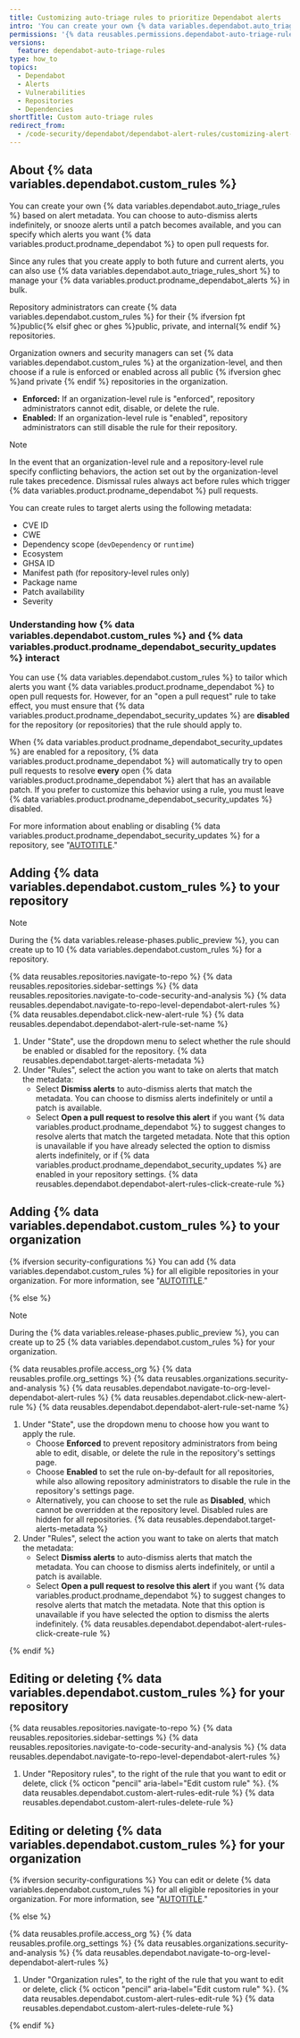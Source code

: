 ```yaml
---
title: Customizing auto-triage rules to prioritize Dependabot alerts
intro: 'You can create your own {% data variables.dependabot.auto_triage_rules_short %} to control which alerts are dismissed or snoozed, and which alerts you want {% data variables.product.prodname_dependabot %} to open pull requests for.'
permissions: '{% data reusables.permissions.dependabot-auto-triage-rules %}'
versions:
  feature: dependabot-auto-triage-rules
type: how_to
topics:
  - Dependabot
  - Alerts
  - Vulnerabilities
  - Repositories
  - Dependencies
shortTitle: Custom auto-triage rules
redirect_from:
  - /code-security/dependabot/dependabot-alert-rules/customizing-alert-rules-to-prioritize-dependabot-alerts
---
```


## About {% data variables.dependabot.custom_rules %}

You can create your own {% data variables.dependabot.auto_triage_rules %} based on alert metadata. You can choose to auto-dismiss alerts indefinitely, or snooze alerts until a patch becomes available, and you can specify which alerts you want {% data variables.product.prodname_dependabot %} to open pull requests for.

Since any rules that you create apply to both future and current alerts, you can also use {% data variables.dependabot.auto_triage_rules_short %} to manage your {% data variables.product.prodname_dependabot_alerts %} in bulk.

Repository administrators can create {% data variables.dependabot.custom_rules %} for their {% ifversion fpt %}public{% elsif ghec or ghes %}public, private, and internal{% endif %} repositories.

Organization owners and security managers can set {% data variables.dependabot.custom_rules %} at the organization-level, and then choose if a rule is enforced or enabled across all public {% ifversion ghec %}and private {% endif %} repositories in the organization.

   * **Enforced:** If an organization-level rule is "enforced", repository administrators cannot edit, disable, or delete the rule.
   * **Enabled:** If an organization-level rule is "enabled", repository administrators can still disable the rule for their repository.

> [!NOTE]
> In the event that an organization-level rule and a repository-level rule specify conflicting behaviors, the action set out by the organization-level rule takes precedence. Dismissal rules always act before rules which trigger {% data variables.product.prodname_dependabot %} pull requests.

You can create rules to target alerts using the following metadata:

* CVE ID
* CWE
* Dependency scope (`devDependency` or `runtime`)
* Ecosystem
* GHSA ID
* Manifest path (for repository-level rules only)
* Package name
* Patch availability
* Severity

### Understanding how {% data variables.dependabot.custom_rules %} and {% data variables.product.prodname_dependabot_security_updates %} interact

You can use {% data variables.dependabot.custom_rules %} to tailor which alerts you want {% data variables.product.prodname_dependabot %} to open pull requests for. However, for an "open a pull request" rule to take effect, you must ensure that {% data variables.product.prodname_dependabot_security_updates %} are **disabled** for the repository (or repositories) that the rule should apply to.

When {% data variables.product.prodname_dependabot_security_updates %} are enabled for a repository, {% data variables.product.prodname_dependabot %} will automatically try to open pull requests to resolve **every** open {% data variables.product.prodname_dependabot %} alert that has an available patch. If you prefer to customize this behavior using a rule, you must leave {% data variables.product.prodname_dependabot_security_updates %} disabled.

For more information about enabling or disabling {% data variables.product.prodname_dependabot_security_updates %} for a repository, see "[AUTOTITLE](/code-security/dependabot/dependabot-security-updates/configuring-dependabot-security-updates#managing-dependabot-security-updates-for-your-repositories)."

## Adding {% data variables.dependabot.custom_rules %} to your repository

> [!NOTE]
> During the {% data variables.release-phases.public_preview %}, you can create up to 10 {% data variables.dependabot.custom_rules %} for a repository.

{% data reusables.repositories.navigate-to-repo %}
{% data reusables.repositories.sidebar-settings %}
{% data reusables.repositories.navigate-to-code-security-and-analysis %}
{% data reusables.dependabot.navigate-to-repo-level-dependabot-alert-rules %}
{% data reusables.dependabot.click-new-alert-rule %}
{% data reusables.dependabot.dependabot-alert-rule-set-name %}
1. Under "State", use the dropdown menu to select whether the rule should be enabled or disabled for the repository.
{% data reusables.dependabot.target-alerts-metadata %}
1. Under "Rules", select the action you want to take on alerts that match the metadata:
   * Select **Dismiss alerts** to auto-dismiss alerts that match the metadata. You can choose to dismiss alerts indefinitely or until a patch is available.
   * Select **Open a pull request to resolve this alert** if you want {% data variables.product.prodname_dependabot %} to suggest changes to resolve alerts that match the targeted metadata. Note that this option is unavailable if you have already selected the option to dismiss alerts indefinitely, or if {% data variables.product.prodname_dependabot_security_updates %} are enabled in your repository settings.
{% data reusables.dependabot.dependabot-alert-rules-click-create-rule %}

## Adding {% data variables.dependabot.custom_rules %} to your organization

{% ifversion security-configurations %} You can add {% data variables.dependabot.custom_rules %} for all eligible repositories in your organization. For more information, see "[AUTOTITLE](/code-security/securing-your-organization/enabling-security-features-in-your-organization/configuring-global-security-settings-for-your-organization#creating-and-managing-dependabot-auto-triage-rules)."

{% else %}

> [!NOTE]
> During the {% data variables.release-phases.public_preview %}, you can create up to 25 {% data variables.dependabot.custom_rules %} for your organization.

{% data reusables.profile.access_org %}
{% data reusables.profile.org_settings %}
{% data reusables.organizations.security-and-analysis %}
{% data reusables.dependabot.navigate-to-org-level-dependabot-alert-rules %}
{% data reusables.dependabot.click-new-alert-rule %}
{% data reusables.dependabot.dependabot-alert-rule-set-name %}
1. Under "State", use the dropdown menu to choose how you want to apply the rule.
   * Choose **Enforced** to prevent repository administrators from being able to edit, disable, or delete the rule in the repository's settings page.
   * Choose **Enabled** to set the rule on-by-default for all repositories, while also allowing repository administrators to disable the rule in the repository's settings page.
   * Alternatively, you can choose to set the rule as **Disabled**, which cannot be overridden at the repository level. Disabled rules are hidden for all repositories.
{% data reusables.dependabot.target-alerts-metadata %}
1. Under "Rules", select the action you want to take on alerts that match the metadata:
   * Select **Dismiss alerts** to auto-dismiss alerts that match the metadata. You can choose to dismiss alerts indefinitely, or until a patch is available.
   * Select **Open a pull request to resolve this alert** if you want {% data variables.product.prodname_dependabot %} to suggest changes to resolve alerts that match the metadata. Note that this option is unavailable if you have selected the option to dismiss the alerts indefinitely.
{% data reusables.dependabot.dependabot-alert-rules-click-create-rule %}

{% endif %}

## Editing or deleting {% data variables.dependabot.custom_rules %} for your repository

{% data reusables.repositories.navigate-to-repo %}
{% data reusables.repositories.sidebar-settings %}
{% data reusables.repositories.navigate-to-code-security-and-analysis %}
{% data reusables.dependabot.navigate-to-repo-level-dependabot-alert-rules %}
1. Under "Repository rules", to the right of the rule that you want to edit or delete, click {% octicon "pencil" aria-label="Edit custom rule" %}.
{% data reusables.dependabot.custom-alert-rules-edit-rule %}
{% data reusables.dependabot.custom-alert-rules-delete-rule %}

## Editing or deleting {% data variables.dependabot.custom_rules %} for your organization

{% ifversion security-configurations %} You can edit or delete {% data variables.dependabot.custom_rules %} for all eligible repositories in your organization. For more information, see "[AUTOTITLE](/code-security/securing-your-organization/enabling-security-features-in-your-organization/configuring-global-security-settings-for-your-organization#creating-and-managing-dependabot-auto-triage-rules)."

{% else %}

{% data reusables.profile.access_org %}
{% data reusables.profile.org_settings %}
{% data reusables.organizations.security-and-analysis %}
{% data reusables.dependabot.navigate-to-org-level-dependabot-alert-rules %}
1. Under "Organization rules", to the right of the rule that you want to edit or delete, click {% octicon "pencil" aria-label="Edit custom rule" %}.
{% data reusables.dependabot.custom-alert-rules-edit-rule %}
{% data reusables.dependabot.custom-alert-rules-delete-rule %}

{% endif %}
